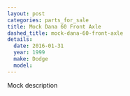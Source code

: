 ```yaml
---
layout: post
categories: parts_for_sale
title: Mock Dana 60 Front Axle
dashed_title: mock-dana-60-front-axle
details:
  date: 2016-01-31
  year: 1999
  make: Dodge
  model: 
---
```

Mock description
